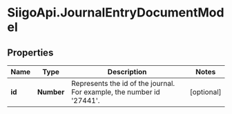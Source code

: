 # SiigoApi.JournalEntryDocumentModel

## Properties

Name | Type | Description | Notes
------------ | ------------- | ------------- | -------------
**id** | **Number** | Represents the id of the journal.  For example, the number id &#39;27441&#39;. | [optional] 


